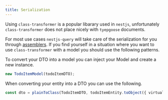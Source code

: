 ```yaml
---
title: Serialization
---
```


Using `class-transformer` is a popular libarary used in `nestjs`, unfortunately `class-transformer` does not place nicely with `tyepgoose` documents.

For most use cases `nestjs-query` will take care of the serialization for you through [assemblers](../../concepts/advanced/assemblers.mdx). If you find yourself in a situation where you want to use `class-transformer` with a model you should use the following patterns.

To convert your DTO into a model you can inject your Model and create a new instance.

```ts
new TodoItemModel(todoItemDTO);
```

When converting your entity into a DTO you can use the following.

```ts
const dto = plainToClass(TodoItemDTO, todoItemEntity.toObject({ virtuals: true }));
```
